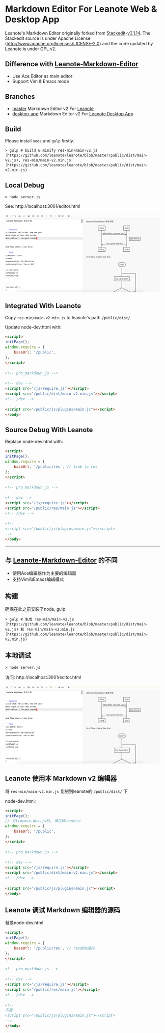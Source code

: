 # Markdown Editor For Leanote Web & Desktop App

Leanote's Markdown Editor originally forked from [Stackedit](https://github.com/benweet/stackedit)-[v3.1.14](https://github.com/benweet/stackedit/releases/tag/v3.1.14). The Stackedit source is under Apache License (http://www.apache.org/licenses/LICENSE-2.0) and the code updated by Leanote is under GPL v2.

## Difference with [Leanote-Markdown-Editor](https://github.com/leanote/markdown-editor)

* Use Ace Editor as main editor
* Support Vim & Emacs mode

## Branches

* [master](https://github.com/leanote/desktop-app-v2) Markdown Editor v2 For [Leanote](https://github.com/leanote/leanote)
* [desktop-app](https://github.com/leanote/markdown-editor-v2/tree/desktop-app) Markdown Editor v2 For [Leanote Desktop App](https://github.com/leanote/desktop-app)

## Build

Please install `node` and `gulp` firstly.

```
> gulp # build & minify res-min/main-v2.js (https://github.com/leanote/leanote/blob/master/public/dist/main-v2.js), res-min/main-v2.min.js (https://github.com/leanote/leanote/blob/master/public/dist/main-v2.min.js)
```

## Local Debug

```
> node server.js
```

See: http://localhost:3001/editor.html

![](screenshot.png)

## Integrated With Leanote

Copy `res-min/main-v2.min.js` to leanote's path `/public/dist/`.

Update node-dev.html with:

```html
<script>
initPage();
window.require = {
    baseUrl: '/public',
};
</script>

<!-- pro_markdown_js -->

<!-- dev -->
<script src="/js/require.js"></script>
<script src="/public/dist/main-v2.min.js"></script>
<!-- /dev -->

<script src="/public/js/plugins/main.js"></script>
</body>
```

## Source Debug With Leanote 

Replace node-dev.html with:

```html
<script>
initPage();
window.require = {
    baseUrl: '/public/res', // link to res
};
</script>

<!-- pro_markdown_js -->

<!-- dev -->
<script src="/js/require.js"></script>
<script src="/public/res/main.js"></script>
<!-- /dev -->

<!--
<script src="/public/js/plugins/main.js"></script>
-->
</body>
```

----------------------------------------

## 与 [Leanote-Markdown-Editor](https://github.com/leanote/markdown-editor) 的不同

* 使用Ace编辑器作为主要的编辑器
* 支持Vim和Emacs编辑模式

## 构建

确保在此之前安装了node, gulp
```
> gulp # 生成 res-min/main-v2.js (https://github.com/leanote/leanote/blob/master/public/dist/main-v2.js) 和 res-min/main-v2.min.js (https://github.com/leanote/leanote/blob/master/public/dist/main-v2.min.js)
```

## 本地调试

```
> node server.js
```

访问: http://localhost:3001/editor.html

![](screenshot.png)

## Leanote 使用本 Markdown v2 编辑器

将 `res-min/main-v2.min.js` 复制到leanote的 `/public/dist/` 下

node-dev.html:

```html
<script>
initPage();
// 当tinymce.dev.js时, 请注释require
window.require = {
    baseUrl: '/public',
};
</script>

<!-- pro_markdown_js -->

<!-- dev -->
<script src="/js/require.js"></script>
<script src="/public/dist/main-v2.min.js"></script>
<!-- /dev -->

<script src="/public/js/plugins/main.js"></script>
</body>
```

## Leanote 调试 Markdown 编辑器的源码

替换node-dev.html

```html
<script>
initPage();
window.require = {
    baseUrl: '/public/res', // res指向源码
};
</script>

<!-- pro_markdown_js -->

<!-- dev -->
<script src="/js/require.js"></script>
<script src="/public/res/main.js"></script>
<!-- /dev -->

<!--
不要
<script src="/public/js/plugins/main.js"></script>
-->
</body>
```